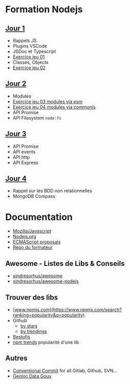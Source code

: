 # Formation Nodejs

## [Jour 1](https://github.com/Italemyae/Formation-NodeJS/blob/master/instructions-j1.md)
* Rappels JS
* Plugins VSCode
* JSDoc et Typescript
* [Exercice jeu 01](https://github.com/Italemyae/Formation-NodeJS/blob/master/instructions-j1.md#jeu-du-plus-et-du-moins)
* Classes, Objects
* [Exercice jeu 02](https://github.com/Italemyae/Formation-NodeJS/blob/master/instructions-j1.md#jeu-du-plus-et-du-moins-2)

## [Jour 2](https://github.com/Italemyae/Formation-NodeJS/blob/master/instructions-j2.md)
* Modules
* [Exercice jeu 03 modules via esm](https://github.com/Italemyae/Formation-NodeJS/blob/master/instructions-j2.md#jeu-du-plus-et-du-moins--utilisation-modules)
* [Exercice jeu 04 modules via commonjs](https://github.com/Italemyae/Formation-NodeJS/blob/master/instructions-j2.md#jeu-du-plus-et-du-moins--utilisation-modules)
* API Promise
* API Filesystem `node:fs`

## [Jour 3](https://github.com/Italemyae/Formation-NodeJS/blob/master/instructions-j3.md)
* API Promise
* API events
* API http
* API Express

## [Jour 4](https://github.com/Italemyae/Formation-NodeJS/blob/master/instructions-j4.md)
* Rappel sur les BDD non relationnelles
* MongoDB Compass

# Documentation
* [Mozilla/Javascript](https://developer.mozilla.org/fr/docs/Web/JavaScript)
* [Nodejs.org](https://nodejs.org/docs/latest-v16.x/api/)
* [ECMAScript proposals](https://github.com/tc39/proposals)
* [Repo du formateur](https://github.com/bioub/Formation_Node.js_2023_09)

## Awesome - Listes de Libs & Conseils
* [sindresorhus/awesome](https://github.com/sindresorhus/awesome)
* [sindresorhus/awesome-nodejs](https://github.com/sindresorhus/awesome-nodejs)

## Trouver des libs
* [www.npmjs.com](https://www.npmjs.com/search?ranking=popularity&q=popularity)
* Github
  * [by stars](https://github.com/search?q=stars:%3E0)
  * [by trendings](https://github.com/trending)
* [Bestofjs](https://bestofjs.org/)
* [npm trends](https://www.npmtrends.com/) popularité d'une lib

## Autres
* [Conventional Commit](https://www.conventionalcommits.org/en/v1.0.0/#summary) for all Gitlab, Github, SVN...
* [Geoloc Data Gouv](https://adresse.data.gouv.fr/csv)
